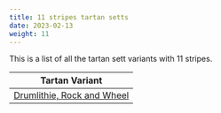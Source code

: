 ```yaml
---
title: 11 stripes tartan setts
date: 2023-02-13
weight: 11
---
```

This is a list of all the tartan sett variants with 11 stripes.

| Tartan Variant |
|---------------|
| [Drumlithie, Rock and Wheel](/tartans/r/4/dr4/p6/r30/p40/g38/p6/r30/dr4/p6/r/4/)||
